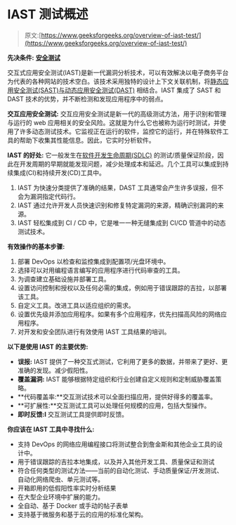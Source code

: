 # IAST 测试概述

> 原文:[https://www.geeksforgeeks.org/overview-of-iast-test/](https://www.geeksforgeeks.org/overview-of-iast-test/)

**先决条件:** [**安全测试**](https://www.geeksforgeeks.org/software-testing-security-testing/)

交互式应用安全测试(IAST)是新一代漏洞分析技术，可以有效解决以电子商务平台为代表的各种网站的技术空白。该技术采用独特的设计上下文关联机制，将[静态应用安全测试(SAST)与动态应用安全测试(DAST)](https://www.geeksforgeeks.org/difference-between-sast-and-dast/) 相结合。IAST 集成了 SAST 和 DAST 技术的优势，并不断检测和发现应用程序中的弱点。

**交互应用安全测试:**
交互应用安全测试是新一代的高级测试方法，用于识别和管理与运行的 web 应用相关的安全风险。这就是为什么它也被称为运行时测试，并使用了许多动态测试技术。它监视正在运行的软件，监控它的运行，并在特殊软件工具的帮助下收集其性能信息。因此，它实时分析软件。

**IAST 的好处:**
它一般发生在[软件开发生命周期(SDLC)](https://www.geeksforgeeks.org/software-development-life-cycle-sdlc/) 的测试/质量保证阶段，因此在开发周期的早期就能发现问题，减少处理成本和延迟。几个工具可以集成到持续集成(CI)和持续开发(CD)工具中。

1.  IAST 为快速分类提供了准确的结果，DAST 工具通常会产生许多误报，但不会为漏洞指定代码行。
2.  IAST 通过允许开发人员快速识别和修复特定漏洞的来源，精确识别漏洞的来源。
3.  IAST 轻松集成到 CI / CD 中，它是唯一一种无缝集成到 CI/CD 管道中的动态测试技术。

**有效操作的基本步骤:**

1.  部署 DevOps 以检查和监控集成到配置项/光盘环境中。
2.  选择可以对用编程语言编写的应用程序进行代码审查的工具。
3.  为调查建立基础设施并部署工具。
4.  设置访问控制和授权以及任何必需的集成，例如用于错误跟踪的吉拉，以部署该工具。
5.  自定义工具。改进工具以适应组织的需求。
6.  设置优先级并添加应用程序。如果有多个应用程序，优先扫描高风险的网络应用程序。
7.  对开发和安全团队进行有效使用 IAST 工具结果的培训。

**以下是使用 IAST 的主要优势:**

*   **误报:** IAST 提供了一种交互式测试，它利用了更多的数据，并带来了更好、更准确的发现。减少假阳性。
*   **覆盖漏洞:** IAST 能够根据特定组织和行业创建自定义规则和定制威胁覆盖策略。
*   **代码覆盖率:**交互测试技术可以全面扫描应用，提供好得多的覆盖率。
*   **可扩展性:**交互测试工具可以处理任何规模的应用，包括大型操作。
*   **即时反馈:I** 交互测试工具提供即时反馈。

**你应该在 IAST 工具中寻找什么:**

*   支持 DevOps 的网络应用编程接口将测试整合到詹金斯和其他企业工具的设计中。
*   用于错误跟踪的吉拉本地集成，以及并入其他开发工具、质量保证和测试
*   符合任何类型的测试方法——当前的自动化测试、手动质量保证/开发测试、自动化网络爬虫、单元测试等。
*   开箱即用的低假阳性率实时分析结果
*   在大型企业环境中扩展的能力。
*   全自动、基于 Docker 或手动的帖子表单
*   支持基于微服务和基于云的应用的标准化架构。